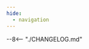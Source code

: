 ```yaml
---
hide:
  - navigation
---
```


<!-- The file CHANGELOG.md is copied by the CI before building the doc in this directory -->

--8<-- "./CHANGELOG.md"
